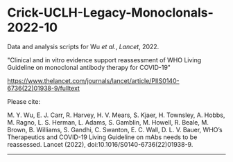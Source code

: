# Crick-UCLH-Legacy-Monoclonals-2022-10
Data and analysis scripts for Wu _et al._, _Lancet_, 2022.

"Clinical and in vitro evidence support reassessment of WHO Living Guideline on monoclonal antibody therapy for COVID-19"

https://www.thelancet.com/journals/lancet/article/PIIS0140-6736(22)01938-9/fulltext

Please cite:

M. Y. Wu, E. J. Carr, R. Harvey, H. V. Mears, S. Kjaer, H. Townsley, A. Hobbs, M. Ragno, L. S. Herman, L. Adams, S. Gamblin, M. Howell, R. Beale, M. Brown, B. Williams, S. Gandhi, C. Swanton, E. C. Wall, D. L. V. Bauer, WHO’s Therapeutics and COVID-19 Living Guideline on mAbs needs to be reassessed. Lancet (2022), doi:10.1016/S0140-6736(22)01938-9.

***
